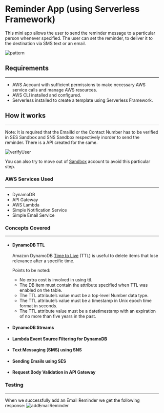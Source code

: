 # Reminder App (using Serverless Framework)
This mini app allows the user to send the reminder message to a particular person whenever specified. The user can set the reminder, to deliver it to the destination via SMS text or an email.


![pattern](https://github.com/AdithyaBNayak/serverless-reminder_app/blob/emailIntegration/images/reminderapp.png) 


## Requirements
---
- AWS Account with sufficient permissions to make necessary AWS service calls and manage AWS resources.
- AWS CLI installed and configured.
- Serverless installed to create a template using Serverless Framework.

## How it works
---

Note: It is required that the EmailId or the Contact Number has to be verified in SES Sandbox and SNS Sandbox respectively inorder to send the reminder. There is a API created for the same.

![verifyUser](https://github.com/AdithyaBNayak/serverless-reminder_app/blob/emailIntegration/images/verifyUser.png)

You can also try to move out of [Sandbox](https://docs.aws.amazon.com/ses/latest/dg/request-production-access.html) account to avoid this particular step.


### AWS Services Used
---
- DynamoDB
- API Gateway
- AWS Lambda
- Simple Notification Service
- Simple Email Service

### Concepts Covered
---
- #### DynamoDB TTL
  Amazon DynamoDB [Time to Live](https://docs.aws.amazon.com/amazondynamodb/latest/developerguide/TTL.html) (TTL) is useful to delete items that lose relevance after a specific time.

  Points to be noted:
  - No extra cost is involved in using ttl.
  - The DB item must contain the attribute specified when TTL was enabled on the table.
  - The TTL attribute’s value must be a top-level Number data type.
  - The TTL attribute’s value must be a timestamp in Unix epoch time format in seconds.
  - The TTL attribute value must be a datetimestamp with an expiration of no more than five years in the past.
    
- #### DynamoDB Streams  
- #### Lambda Event Source Filtering for DynamoDB
- #### Text Messaging (SMS) using SNS
- #### Sending Emails using SES
- #### Request Body Validation in API Gateway

### Testing
---
When we successfully add an Email Reminder we get the following response:
![addEmailReminder](https://github.com/AdithyaBNayak/serverless-reminder_app/blob/getReminder/images/addemailReminderSuccess.png)
